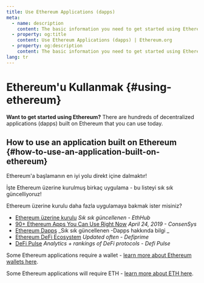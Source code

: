 ```yaml
---
title: Use Ethereum Applications (dapps)
meta:
  - name: description
    content: The basic information you need to get started using Ethereum.
  - property: og:title
    content: Use Ethereum Applications (dapps) | Ethereum.org
  - property: og:description
    content: The basic information you need to get started using Ethereum.
lang: tr
---
```


# Ethereum'u Kullanmak {#using-ethereum}

<div class="featured">

**Want to get started using Ethereum?** There are hundreds of decentralized applications (dapps) built on Ethereum that you can use today.

</div>

## How to use an application built on Ethereum {#how-to-use-an-application-built-on-ethereum}

Ethereum'a başlamanın en iyi yolu direkt içine dalmaktır!

İşte Ethereum üzerine kurulmuş birkaç uygulama - bu listeyi sık sık güncelliyoruz!

<RandomAppList />

Ethereum üzerine kurulu daha fazla uygulamaya bakmak ister misiniz?

- [Ethereum üzerine kurulu](https://docs.ethhub.io/built-on-ethereum/built-on-ethereum/) _Sık sık güncellenen - EthHub_
- [90+ Ethereum Apps You Can Use Right Now](https://media.consensys.net/40-ethereum-apps-you-can-use-right-now-d643333769f7) _April 24, 2019 - ConsenSys_
- [Ethereum Dapps](https://www.stateofthedapps.com/rankings/platform/ethereum) _Sık sık güncellenen -Dapps hakkında bilgi _
- [Ethereum DeFi Ecosystem](https://defiprime.com/ethereum) _Updated often - Defiprime_
- [DeFi Pulse](https://defipulse.com/) _Analytics + rankings of DeFi protocols - Defi Pulse_

Some Ethereum applications require a wallet - [learn more about Ethereum wallets here](/tr/wallets/).

Some Ethereum applications will require ETH - [learn more about ETH here](/tr/eth/).

